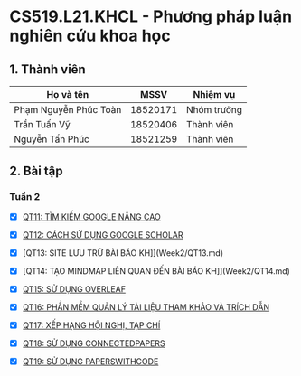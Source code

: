 # **CS519.L21.KHCL - Phương pháp luận nghiên cứu khoa học**
  
  
## 1. Thành viên

|       **Họ và tên**       |  **MSSV**  |  **Nhiệm vụ**   |
|---------------------------|------------|-----------------|
|   Phạm Nguyễn Phúc Toàn   |  18520171  |   Nhóm trưởng   |
|        Trần Tuấn Vỹ       |  18520406  |   Thành viên    |
|      Nguyễn Tấn Phúc      |  18521259  |   Thành viên    |

## 2. Bài tập

### **Tuần 2**

- [x] [QT11: TÌM KIẾM GOOGLE NÂNG CAO](Week2/QT11.md)

- [x] [QT12: CÁCH SỬ DỤNG GOOGLE SCHOLAR](Week2/QT12.md)

- [x] [QT13: SITE LƯU TRỮ BÀI BÁO KH]](Week2/QT13.md)

- [x] [QT14: TẠO MINDMAP LIÊN QUAN ĐẾN BÀI BÁO KH]](Week2/QT14.md)

- [x] [QT15: SỬ DỤNG OVERLEAF](Week2/QT15.pdf)

- [x] [QT16: PHẦN MỀM QUẢN LÝ TÀI LIỆU THAM KHẢO VÀ TRÍCH DẪN](Week2/QT16.md)

- [x] [QT17: XẾP HẠNG HỘI NGHỊ, TẠP CHÍ](Week2/QT17.md)

- [x] [QT18: SỬ DỤNG CONNECTEDPAPERS](Week2/QT18.md)

- [x] [QT19: SỬ DỤNG PAPERSWITHCODE](Week2/QT19.md)
